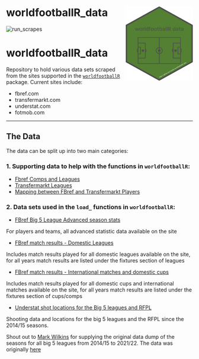 # worldfootballR_data <img src="man/figures/logo.png" align="right" width="181" height="201"/>

<!-- badges: start -->
![run_scrapes](https://github.com/JaseZiv/worldfootballR_data/workflows/run_extracts/badge.svg)
<!-- badges: end -->

# worldfootballR_data
Repository to hold various data sets scraped from the sites supported in the [`worldfootballR`](https://github.com/JaseZiv/worldfootballR) package. Current sites include:

* fbref.com
* transfermarkt.com
* understat.com
* fotmob.com

***

## The Data

The data can be split up into two main categories:

### 1. Supporting data to help with the functions in `worldfootballR`:

* [Fbref Comps and Leagues](https://github.com/JaseZiv/worldfootballR_data/raw/master/raw-data/all_leages_and_cups/all_competitions.csv)
* [Transfermarkt Leagues](https://github.com/JaseZiv/worldfootballR_data/raw/master/raw-data/transfermarkt_leagues/main_comp_seasons.csv)
* [Mapping between FBref and Transfermarkt Players](https://github.com/JaseZiv/worldfootballR_data/blob/master/raw-data/fbref-tm-player-mapping/output/fbref_to_tm_mapping.csv)


### 2. Data sets used in the `load_` functions in `worldfootballR`:

* [FBref Big 5 League Advanced season stats](https://github.com/JaseZiv/worldfootballR_data/tree/master/data/fb_big5_advanced_season_stats)

For players and teams, all advanced statistic data available on the site
  
* [FBref match results - Domestic Leagues](https://github.com/JaseZiv/worldfootballR_data/tree/master/data/match_results)

Includes match results played for all domestic leagues available on the site, for all years match results are listed under the fixtures section of leagues

* [FBref match results - International matches and domestic cups](https://github.com/JaseZiv/worldfootballR_data/tree/master/data/match_results_cups)

Includes match results played for all domestic cups and international matches available on the site, for all years match results are listed under the fixtures section of cups/comps

* [Understat shot locations for the Big 5 leagues and RFPL](https://github.com/JaseZiv/worldfootballR_data/tree/master/data/understat_shots)

Shooting data and locations for the big 5 leagues and the RFPL since the 2014/15 seasons.

Shout out to [Mark Wilkins](https://twitter.com/biscuitchaser) for supplying the original data dump of the seasons for all big 5 leagues from 2014/15 to 2021/22. The data was originally [here](https://github.com/Markjwilkins/Understat)

